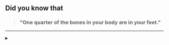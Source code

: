 ## Did you know that

<h3>
  <blockquote>
<!--START_SECTION:debris-->                                                                                                                                                                                   
"One quarter of the bones in your body are in your feet."
<!--END_SECTION:debris-->
  </blockquote>
</h3>

-----

<details>
  <summary></summary>

<img src="https://github-readme-stats.vercel.app/api?show_icons=true&hide=issues&username=ekickx"> <img src="https://github-readme-stats.vercel.app/api/top-langs/?layout=compact&username=ekickx">

</details>
